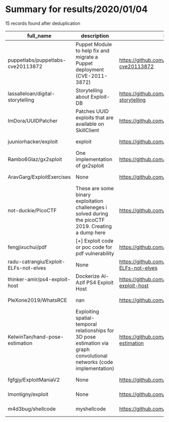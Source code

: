 
# Summary for results/2020/01/04
    
15 records found after deduplication

| full_name | description | html_url | matched_list | matched_count | pushed_at | size | stargazers_count | language | forks_count |
|---------------------------------------|-------------------------------------------------------------------------------------------------------------------------|----------------------------------------------------------|----------------------------------|-----------------|---------------------------|--------|--------------------|------------|---------------|
| puppetlabs/puppetlabs-cve20113872 | Puppet Module to help fix and migrate a Puppet deployment (CVE-2011-3872) | https://github.com/puppetlabs/puppetlabs-cve20113872 | ['cve-2'] | 1 | 2020-01-04 23:15:54+00:00 | 275 | 6 | Ruby | 4 |
| lassalleloan/digital-storytelling | Storytelling about Exploit-DB | https://github.com/lassalleloan/digital-storytelling | ['exploit'] | 1 | 2020-01-04 10:53:39+00:00 | 1905 | 0 | Shell | 0 |
| ImDora/UUIDPatcher | Patches UUID exploits that are available on SkillClient | https://github.com/ImDora/UUIDPatcher | ['exploit'] | 1 | 2020-01-04 23:57:17+00:00 | 6 | 0 | | 0 |
| juuniorhacker/exploit | exploit | https://github.com/juuniorhacker/exploit | ['exploit'] | 1 | 2020-01-04 22:38:49+00:00 | 542 | 0 | Python | 0 |
| Rambo6Glaz/gx2sploit | One implementation of gx2sploit | https://github.com/Rambo6Glaz/gx2sploit | ['sploit'] | 1 | 2020-01-04 17:53:29+00:00 | 17 | 2 | C | 0 |
| AravGarg/ExploitExercises | None | https://github.com/AravGarg/ExploitExercises | ['exploit'] | 1 | 2020-01-04 08:49:09+00:00 | 10 | 0 | | 0 |
| not-duckie/PicoCTF | These are some binary exploitation challeneges i solved during the picoCTF 2019. Creating a dump here | https://github.com/not-duckie/PicoCTF | ['exploit'] | 1 | 2020-01-04 06:35:11+00:00 | 314 | 0 | C | 0 |
| fengjixuchui/pdf | [+] Exploit code or poc code for pdf vulnerability | https://github.com/fengjixuchui/pdf | ['exploit', 'vulnerability poc'] | 2 | 2020-01-04 04:35:40+00:00 | 9115 | 0 | nan | 0 |
| radu-catrangiu/Exploit-ELFs-not-elves | None | https://github.com/radu-catrangiu/Exploit-ELFs-not-elves | ['exploit'] | 1 | 2020-01-04 14:02:29+00:00 | 16 | 0 | Python | 0 |
| thinker-amir/ps4-exploit-host | Dockerize Al-Azif PS4 Exploit Host | https://github.com/thinker-amir/ps4-exploit-host | ['exploit'] | 1 | 2020-01-04 00:21:08+00:00 | 3 | 1 | | 0 |
| PleXone2019/WhatsRCE | nan | https://github.com/PleXone2019/WhatsRCE | ['rce'] | 1 | 2020-01-04 00:35:27+00:00 | 8 | 1 | Shell | 1 |
| KelwinTan/hand-pose-estimation | Exploiting spatial-temporal relationships for 3D pose estimation via graph convolutional networks (code implementation) | https://github.com/KelwinTan/hand-pose-estimation | ['exploit'] | 1 | 2020-01-04 08:15:36+00:00 | 0 | 0 | | 0 |
| fgfgjy/ExploitManiaV2 | None | https://github.com/fgfgjy/ExploitManiaV2 | ['exploit'] | 1 | 2020-01-04 14:25:54+00:00 | 3 | 0 | | 0 |
| lmontigny/exploit | None | https://github.com/lmontigny/exploit | ['exploit'] | 1 | 2020-01-04 21:48:07+00:00 | 3 | 0 | C | 0 |
| m4d3bug/shellcode | myshellcode | https://github.com/m4d3bug/shellcode | ['shellcode'] | 1 | 2020-01-04 07:48:48+00:00 | 36 | 1 | nan | 8 |
